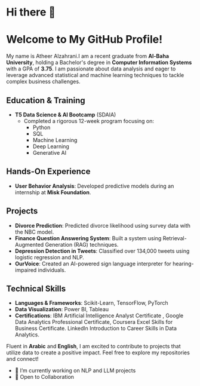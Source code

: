 # Hi there 👋
# Welcome to My GitHub Profile!
My name is Atheer Alzahrani.I am a recent graduate from **Al-Baha University**, holding a Bachelor's degree in **Computer Information Systems** with a GPA of **3.75**. I am passionate about data analysis and eager to leverage advanced statistical and machine learning techniques to tackle complex business challenges.

## Education & Training

- **T5 Data Science & AI Bootcamp** (SDAIA)
  - Completed a rigorous 12-week program focusing on:
    - Python
    - SQL
    - Machine Learning
    - Deep Learning
    - Generative AI

## Hands-On Experience

- **User Behavior Analysis**: Developed predictive models during an internship at **Misk Foundation**.

## Projects

- **Divorce Prediction**: Predicted divorce likelihood using survey data with the NBC model.
- **Finance Question Answering System**: Built a system using Retrieval-Augmented Generation (RAG) techniques.
- **Depression Detection in Tweets**: Classified over 134,000 tweets using logistic regression and NLP.
- **OurVoice**: Created an AI-powered sign language interpreter for hearing-impaired individuals.

## Technical Skills

- **Languages & Frameworks**: Scikit-Learn, TensorFlow, PyTorch
- **Data Visualization**: Power BI, Tableau
- **Certifications**: IBM Artificial Intelligence Analyst Certificate , Google Data Analytics
Professional Certificate, Coursera Excel Skills for Business Certificate. Linkedln
Introduction to Career Skills in Data Analytics.

Fluent in **Arabic** and **English**, I am excited to contribute to projects that utilize data to create a positive impact. Feel free to explore my repositories and connect!



- 🔭 I’m currently working on NLP and LLM projects
- 🤝 Open to Collaboration

